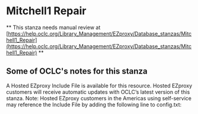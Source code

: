 # Mitchell1 Repair
** This stanza needs manual review at [https://help.oclc.org/Library_Management/EZproxy/Database_stanzas/Mitchell1_Repair](https://help.oclc.org/Library_Management/EZproxy/Database_stanzas/Mitchell1_Repair) **

## Some of OCLC's notes for this stanza

A Hosted EZproxy Include File is available for this resource. Hosted EZproxy customers will receive automatic updates with OCLC&rsquo;s latest version of this stanza. Note: Hosted EZproxy customers in the Americas using self-service may reference the Include File by adding the following line to config.txt:

&nbsp;

&nbsp;
